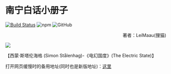 # 南宁白话小册子

[![Build Status](https://travis-ci.org/leimaau/book.svg?branch=master)](https://travis-ci.org/leimaau/book) ![npm](https://img.shields.io/npm/v/npm.svg) ![GitHub](https://img.shields.io/github/license/leimaau/book.svg)

<p align="right">著者：LeiMaau(狸猫)</p>

<!--
![](https://s2.ax1x.com/2020/02/25/3YizKe.jpg)
-->

![](https://leimaau.github.io/CDN/data-store/jpg/The%20Electric%20State.jpg)

【西蒙·斯塔伦海格 (Simon Stålenhag)-《电幻国度》(The Electric State)】

打开网页缓慢时的备用地址(同时也是新版地址)：[这里](https://leimaau.github.io/myBook/)

<!--
[**这里**](https://leimaau.gitbooks.io/nnbh/content/)
-->
